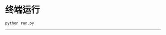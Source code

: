 # 终端运行

```shell
python run.py
```
******************************************************************************************************************************************************************************************************************************************************************************************************************************************************************************************************************************************************************************************************************************************************************************************************************************************************************************************************************************************************************************************************************************************************************************************************************************************************************************************************